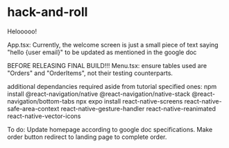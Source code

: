 # hack-and-roll

Helooooo!

App.tsx:
Currently, the welcome screen is just a small piece of text saying "hello {user email}" to be updated as mentioned in the google doc

BEFORE RELEASING FINAL BUILD!!!
Menu.tsx: ensure tables used are "Orders" and "OrderItems", not their testing counterparts.


additional dependancies required aside from tutorial specified ones:
npm install @react-navigation/native @react-navigation/native-stack @react-navigation/bottom-tabs
npx expo install react-native-screens react-native-safe-area-context react-native-gesture-handler react-native-reanimated react-native-vector-icons

To do:
Update homepage according to google doc specifications.
Make order button redirect to landing page to complete order.